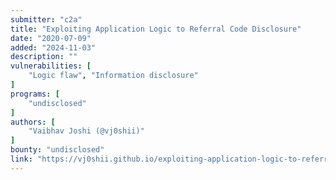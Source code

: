 ```yaml
---
submitter: "c2a"
title: "Exploiting Application Logic to Referral Code Disclosure"
date: "2020-07-09"
added: "2024-11-03"
description: ""
vulnerabilities: [
    "Logic flaw", "Information disclosure"
]
programs: [
    "undisclosed"
]
authors: [
    "Vaibhav Joshi (@vj0shii)"
]
bounty: "undisclosed"
link: "https://vj0shii.github.io/exploiting-application-logic-to-referral-code-disclosure/"
---
```




